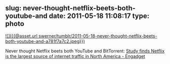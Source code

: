 slug: never-thought-netflix-beets-both-youtube-and
date: 2011-05-18 11:08:17
type: photo
---

[![]({{@asset.url swerner/tumblr/2011-05-18-never-thought-netflix-beets-both-youtube-and-a781f7a7c2.jpeg}})](http://www.engadget.com/2011/05/17/study-finds-netflix-is-the-largest-source-of-internet-traffic-in/)

Never thought Netflix beets both YouTube and BitTorrent: [Study finds Netflix is the largest source of internet traffic in North America - Engadget](http://www.engadget.com/2011/05/17/study-finds-netflix-is-the-largest-source-of-internet-traffic-in/)

